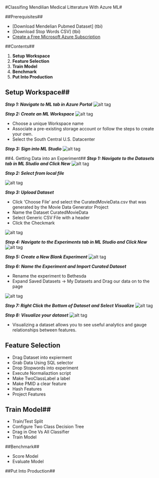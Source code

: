 #Classifing Mendilian Medical Litterature With Azure ML#

##Prerequisites##
* [Download Mendelian Pubmed Dataset] (tbi)
* [Download Stop Words CSV] (tbi)
* [Create a Free Microsoft Azure Subscription](https://azure.microsoft.com/en-us/free/)

##Contents##
1. **Setup Workspace**
2. **Feature Selection**
3. **Train Model**
4. **Benchmark**
5. **Put Into Production**

## Setup Workspace##
***Step 1: Navigate to ML tab in Azure Portal***
![alt tag]()

***Step 2: Create an ML Workspace***
![alt tag]()

* Choose a unique Workspace name
* Associate a pre-existing storage account or follow the steps to create your own.
* Select the South Central U.S. Datacenter


***Step 3: Sign into ML Studio***
![alt tag]()

##4. Getting Data into an Experiment##
***Step 1: Navigate to the Datasets tab in ML Studio and Click New***
![alt tag]()

***Step 2: Select from local file***

![alt tag]()

***Step 3: Upload Dataset***

* Click 'Choose File' and select the CuratedMovieData.csv that was generated by the Movie Data Generator Project
* Name the Dataset CuratedMovieData
* Select Generic CSV File with a header
* Click the Checkmark

![alt tag]()

***Step 4: Navigate to the Experiments tab in ML Studio and Click New***
![alt tag]()

***Step 5: Create a New Blank Experiment***
![alt tag]()

***Step 6: Name the Experiment and Import Curated Dataset***

* Rename the experiment to Bethesda
* Expand Saved Datasets -> My Datasets and Drag our data on to the page

![alt tag]()

***Step 7: Right Click the Bottom of Dataset and Select Visualize***
![alt tag]()

***Step 8: Visualize your dataset***
![alt tag]()
* Visualizing a dataset allows you to see useful analytics and gauge relationships between features.


## Feature Selection ##
- Drag Dataset into expierment
- Grab Data Using SQL selector 
- Drop Stopwords into experiment 
- Execute Normaliaztion script
- Make TwoClassLabel a label
- Make PMID a clear feature
- Hash Features
- Project Features

## Train Model##
- Train/Test Split
- Configure Two Class Decision Tree
- Drag in One Vs All Classifier
- Train Model

##Benchmark##
- Score Model
- Evaluate Model

##Put Into Production##



